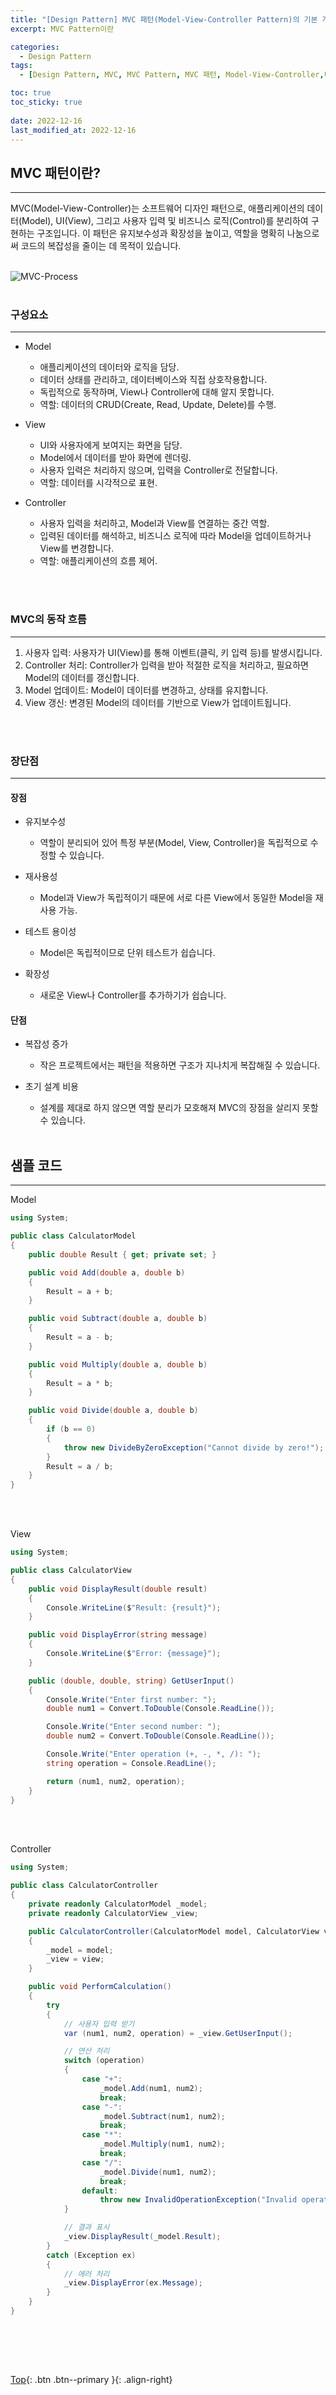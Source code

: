 ```yaml
---
title: "[Design Pattern] MVC 패턴(Model-View-Controller Pattern)의 기본 개념 정리 (C++ 샘플코드 포함)"
excerpt: MVC Pattern이란

categories:
  - Design Pattern
tags:
  - [Design Pattern, MVC, MVC Pattern, MVC 패턴, Model-View-Controller,디자인 패턴]

toc: true
toc_sticky: true
 
date: 2022-12-16
last_modified_at: 2022-12-16
---
```


## MVC 패턴이란?
---
MVC(Model-View-Controller)는 소프트웨어 디자인 패턴으로, 애플리케이션의 데이터(Model), UI(View), 그리고 사용자 입력 및 비즈니스 로직(Control)를 분리하여 구현하는 구조입니다. 이 패턴은 유지보수성과 확장성을 높이고, 역할을 명확히 나눔으로써 코드의 복잡성을 줄이는 데 목적이 있습니다.<br><br>

![MVC-Process](https://github.com/user-attachments/assets/e9bf2a7b-9b94-4a40-a85c-29b5f3632ae4)<br><br>


### 구성요소
---
* Model
  * 애플리케이션의 데이터와 로직을 담당.
  * 데이터 상태를 관리하고, 데이터베이스와 직접 상호작용합니다.
  * 독립적으로 동작하며, View나 Controller에 대해 알지 못합니다.
  * 역할: 데이터의 CRUD(Create, Read, Update, Delete)를 수행.

* View
  * UI와 사용자에게 보여지는 화면을 담당.
  * Model에서 데이터를 받아 화면에 렌더링.
  * 사용자 입력은 처리하지 않으며, 입력을 Controller로 전달합니다.
  * 역할: 데이터를 시각적으로 표현.

* Controller
  * 사용자 입력을 처리하고, Model과 View를 연결하는 중간 역할.
  * 입력된 데이터를 해석하고, 비즈니스 로직에 따라 Model을 업데이트하거나 View를 변경합니다.
  * 역할: 애플리케이션의 흐름 제어.

<br><br>

### MVC의 동작 흐름
---
1. 사용자 입력: 사용자가 UI(View)를 통해 이벤트(클릭, 키 입력 등)를 발생시킵니다.
2. Controller 처리: Controller가 입력을 받아 적절한 로직을 처리하고, 필요하면 Model의 데이터를 갱신합니다.
3. Model 업데이트: Model이 데이터를 변경하고, 상태를 유지합니다.
4. View 갱신: 변경된 Model의 데이터를 기반으로 View가 업데이트됩니다.

<br><br>

### 장단점
---
#### 장점

* 유지보수성
  * 역할이 분리되어 있어 특정 부분(Model, View, Controller)을 독립적으로 수정할 수 있습니다.

* 재사용성
  * Model과 View가 독립적이기 때문에 서로 다른 View에서 동일한 Model을 재사용 가능.

* 테스트 용이성
  * Model은 독립적이므로 단위 테스트가 쉽습니다.

* 확장성
  * 새로운 View나 Controller를 추가하기가 쉽습니다.

#### 단점

* 복잡성 증가
  * 작은 프로젝트에서는 패턴을 적용하면 구조가 지나치게 복잡해질 수 있습니다.

* 초기 설계 비용
  * 설계를 제대로 하지 않으면 역할 분리가 모호해져 MVC의 장점을 살리지 못할 수 있습니다.
<br><br>


## 샘플 코드
---

Model
```C#
using System;

public class CalculatorModel
{
    public double Result { get; private set; }

    public void Add(double a, double b)
    {
        Result = a + b;
    }

    public void Subtract(double a, double b)
    {
        Result = a - b;
    }

    public void Multiply(double a, double b)
    {
        Result = a * b;
    }

    public void Divide(double a, double b)
    {
        if (b == 0)
        {
            throw new DivideByZeroException("Cannot divide by zero!");
        }
        Result = a / b;
    }
}

```
<br><br>

View
```C#
using System;

public class CalculatorView
{
    public void DisplayResult(double result)
    {
        Console.WriteLine($"Result: {result}");
    }

    public void DisplayError(string message)
    {
        Console.WriteLine($"Error: {message}");
    }

    public (double, double, string) GetUserInput()
    {
        Console.Write("Enter first number: ");
        double num1 = Convert.ToDouble(Console.ReadLine());

        Console.Write("Enter second number: ");
        double num2 = Convert.ToDouble(Console.ReadLine());

        Console.Write("Enter operation (+, -, *, /): ");
        string operation = Console.ReadLine();

        return (num1, num2, operation);
    }
}

```
<br><br>

Controller
```C#
using System;

public class CalculatorController
{
    private readonly CalculatorModel _model;
    private readonly CalculatorView _view;

    public CalculatorController(CalculatorModel model, CalculatorView view)
    {
        _model = model;
        _view = view;
    }

    public void PerformCalculation()
    {
        try
        {
            // 사용자 입력 받기
            var (num1, num2, operation) = _view.GetUserInput();

            // 연산 처리
            switch (operation)
            {
                case "+":
                    _model.Add(num1, num2);
                    break;
                case "-":
                    _model.Subtract(num1, num2);
                    break;
                case "*":
                    _model.Multiply(num1, num2);
                    break;
                case "/":
                    _model.Divide(num1, num2);
                    break;
                default:
                    throw new InvalidOperationException("Invalid operation!");
            }

            // 결과 표시
            _view.DisplayResult(_model.Result);
        }
        catch (Exception ex)
        {
            // 에러 처리
            _view.DisplayError(ex.Message);
        }
    }
}
```

<br><br>


<br>

[Top](#){: .btn .btn--primary }{: .align-right}
